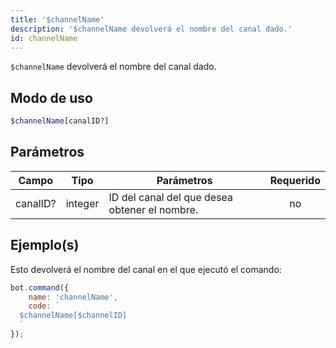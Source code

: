 ```yaml
---
title: '$channelName'
description: '$channelName devolverá el nombre del canal dado.'
id: channelName
---
```


`$channelName` devolverá el nombre del canal dado.

## Modo de uso

```php
$channelName[canalID?]
```

## Parámetros

| Campo    | Tipo    | Parámetros                                    | Requerido |
| -------- | ------- | --------------------------------------------- |:---------:|
| canalID? | integer | ID del canal del que desea obtener el nombre. |    no     |

## Ejemplo(s)

Esto devolverá el nombre del canal en el que ejecutó el comando:

```javascript
bot.command({
    name: 'channelName',
    code: `
  $channelName[$channelID]
  `
});
```